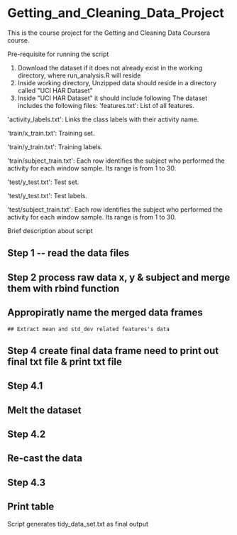 # Getting_and_Cleaning_Data_Project

This is the course project for the Getting and Cleaning Data Coursera course. 

Pre-requisite for running the script

1. Download the dataset if it does not already exist in the working directory, where run_analysis.R will reside
2. Inside working directory, Unzipped data should reside in a directory called "UCI HAR Dataset"
3. Inside "UCI HAR Dataset" it should include following
The dataset includes the following files:
 'features.txt': List of all features.

 'activity_labels.txt': Links the class labels with their activity name.
 
 'train/x_train.txt': Training set.
 
 'train/y_train.txt': Training labels.
 
 'train/subject_train.txt': Each row identifies the subject who performed the activity for each window sample. Its range is from 1 to 30. 
 
 'test/y_test.txt': Test set.
 
 'test/y_test.txt': Test labels.
 
 'test/subject_train.txt': Each row identifies the subject who performed the activity for each window sample. Its range is from 1 to 30. 

Brief description about script 

## Step 1 -- read the data files

## Step 2 process raw data x, y & subject and merge them with rbind function
 ## Appropiratly name the merged data frames
	## Extract mean and std_dev related features's data
	
## Step 4 create final data frame need to print out final txt file & print txt file
  ## Step 4.1
  ## Melt the dataset
  ## Step 4.2
  ## Re-cast the data
  ## Step 4.3
  ## Print table


Script generates tidy_data_set.txt as final output
